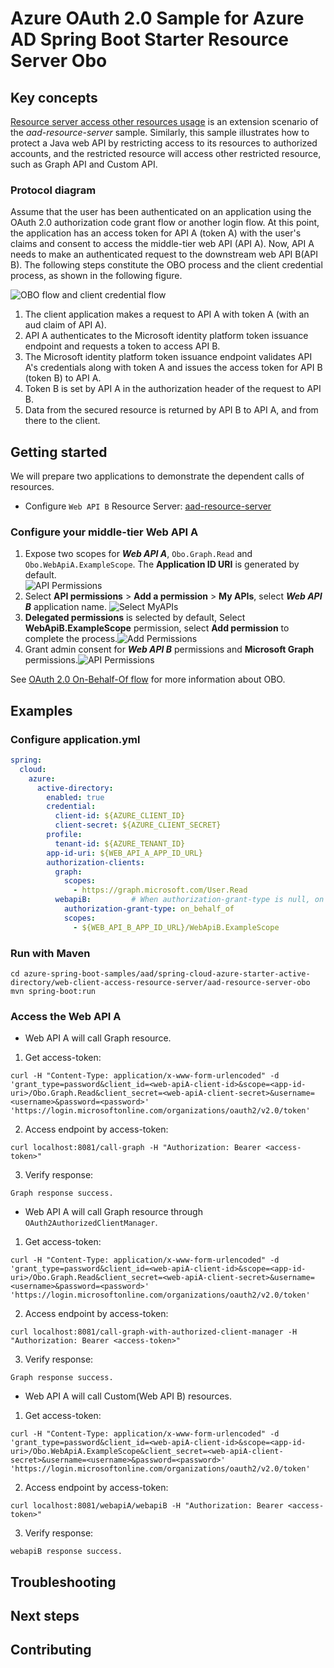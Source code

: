 # Azure OAuth 2.0 Sample for Azure AD Spring Boot Starter Resource Server Obo

## Key concepts
[Resource server access other resources usage] is an extension scenario of the *aad-resource-server* sample. Similarly, this sample illustrates how to protect a Java web API by restricting access to its resources to authorized accounts, and the restricted resource will access other restricted resource, such as Graph API and Custom API.

### Protocol diagram
Assume that the user has been authenticated on an application using the OAuth 2.0 authorization code grant flow or another login flow. At this point, the application has an access token for API A (token A) with the user's claims and consent to access the middle-tier web API (API A). Now, API A needs to make an authenticated request to the downstream web API B(API B).
The following steps constitute the OBO process and the client credential process, as shown in the following figure.

![OBO flow and client credential flow](docs/image-aad-obo-flow-and-client-credential-flow.png)
1. The client application makes a request to API A with token A (with an aud claim of API A).
2. API A authenticates to the Microsoft identity platform token issuance endpoint and requests a token to access API B.
4. The Microsoft identity platform token issuance endpoint validates API A's credentials along with token A and issues the access token for API B (token B) to API A.
4. Token B is set by API A in the authorization header of the request to API B.
5. Data from the secured resource is returned by API B to API A, and from there to the client.

## Getting started
We will prepare two applications to demonstrate the dependent calls of resources.


- Configure `Web API B` Resource Server: [aad-resource-server]

### Configure your middle-tier Web API A
1. Expose two scopes for ***Web API A***, `Obo.Graph.Read` and `Obo.WebApiA.ExampleScope`. The **Application ID URI** is generated by default.  
![API Permissions](docs/image-resource-server-obo-add-scope.png)
2. Select **API permissions** > **Add a permission** > **My APIs**, select ***Web API B*** application name. ![Select MyAPIs](docs/image-select-myapis.png)
3. **Delegated permissions** is selected by default, Select **WebApiB.ExampleScope** permission, select **Add permission** to complete the process.![Add Permissions](docs/image-add-permissions.png)
4. Grant admin consent for ***Web API B*** permissions and **Microsoft Graph** permissions.![API Permissions](docs/image-add-grant-admin-consent.png)

See [OAuth 2.0 On-Behalf-Of flow] for more information about OBO.

## Examples
### Configure application.yml
```yaml
spring:
  cloud:
    azure:
      active-directory:
        enabled: true
        credential:
          client-id: ${AZURE_CLIENT_ID}
          client-secret: ${AZURE_CLIENT_SECRET}
        profile:
          tenant-id: ${AZURE_TENANT_ID}
        app-id-uri: ${WEB_API_A_APP_ID_URL}
        authorization-clients:
          graph:
            scopes:
              - https://graph.microsoft.com/User.Read
          webapiB:         # When authorization-grant-type is null, on behalf of flow is used by default
            authorization-grant-type: on_behalf_of
            scopes:
              - ${WEB_API_B_APP_ID_URL}/WebApiB.ExampleScope
```

### Run with Maven
```shell
cd azure-spring-boot-samples/aad/spring-cloud-azure-starter-active-directory/web-client-access-resource-server/aad-resource-server-obo
mvn spring-boot:run
```

### Access the Web API A
- Web API A will call Graph resource. 

1. Get access-token:
```shell script
curl -H "Content-Type: application/x-www-form-urlencoded" -d 'grant_type=password&client_id=<web-apiA-client-id>&scope=<app-id-uri>/Obo.Graph.Read&client_secret=<web-apiA-client-secret>&username=<username>&password=<password>' 'https://login.microsoftonline.com/organizations/oauth2/v2.0/token'
```
2. Access endpoint by access-token:
```shell script
curl localhost:8081/call-graph -H "Authorization: Bearer <access-token>"
```
3. Verify response:
```text
Graph response success.
```

- Web API A will call Graph resource through `OAuth2AuthorizedClientManager`. 

1. Get access-token:
```shell script
curl -H "Content-Type: application/x-www-form-urlencoded" -d 'grant_type=password&client_id=<web-apiA-client-id>&scope=<app-id-uri>/Obo.Graph.Read&client_secret=<web-apiA-client-secret>&username=<username>&password=<password>' 'https://login.microsoftonline.com/organizations/oauth2/v2.0/token'
```
2. Access endpoint by access-token:
```shell script
curl localhost:8081/call-graph-with-authorized-client-manager -H "Authorization: Bearer <access-token>"
```
3. Verify response:
```text
Graph response success.
```

- Web API A will call Custom(Web API B) resources. 

1. Get access-token:
```shell script
curl -H "Content-Type: application/x-www-form-urlencoded" -d 'grant_type=password&client_id=<web-apiA-client-id>&scope=<app-id-uri>/Obo.WebApiA.ExampleScope&client_secret=<web-apiA-client-secret>&username=<username>&password=<password>' 'https://login.microsoftonline.com/organizations/oauth2/v2.0/token'
```
2. Access endpoint by access-token:
```shell script
curl localhost:8081/webapiA/webapiB -H "Authorization: Bearer <access-token>"
```
3. Verify response:
```text
webapiB response success.
```

## Troubleshooting

## Next steps
## Contributing

<!-- LINKS -->
[Azure portal]: https://portal.azure.com/

[Resource server access other resources usage]: https://github.com/Azure-Samples/azure-spring-boot-samples/tree/spring-cloud-azure_v4.3.0/aad/spring-cloud-azure-starter-active-directory/web-client-access-resource-server/aad-resource-server-obo
[aad-resource-server]: ../aad-resource-server
[OAuth 2.0 On-Behalf-Of flow]: https://docs.microsoft.com/azure/active-directory/develop/v2-oauth2-on-behalf-of-flow

